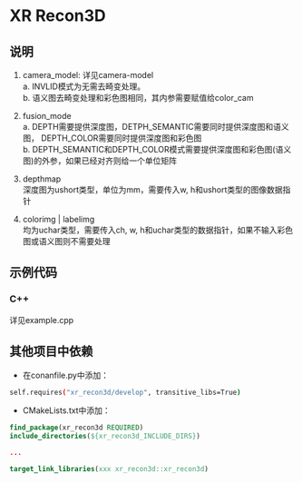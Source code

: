 # XR Recon3D

## 说明

1. camera_model: 详见camera-model <br>
a. INVLID模式为无需去畸变处理。<br>
b. 语义图去畸变处理和彩色图相同，其内参需要赋值给color_cam

2. fusion_mode <br>
a. DEPTH需要提供深度图，DETPH_SEMANTIC需要同时提供深度图和语义图， DEPTH_COLOR需要同时提供深度图和彩色图 <br>
b. DEPTH_SEMANTIC和DEPTH_COLOR模式需要提供深度图和彩色图(语义图)的外参，如果已经对齐则给一个单位矩阵
 
3. depthmap <br>
深度图为ushort类型，单位为mm，需要传入w, h和ushort类型的图像数据指针

4. colorimg | labelimg <br>
均为uchar类型，需要传入ch, w, h和uchar类型的数据指针，如果不输入彩色图或语义图则不需要处理


## 示例代码
### C++
详见example.cpp

## 其他项目中依赖
- 在conanfile.py中添加：
```Bash
self.requires("xr_recon3d/develop", transitive_libs=True)
```
- CMakeLists.txt中添加：
```CMake
find_package(xr_recon3d REQUIRED)
include_directories(${xr_recon3d_INCLUDE_DIRS})

...

target_link_libraries(xxx xr_recon3d::xr_recon3d)
```

